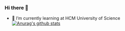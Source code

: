 ### Hi there 👋
- 🌱 I’m currently learning at HCM University of Science
[![Anurag's github stats](https://github-readme-stats.vercel.app/api?username=artiliusjoker)](https://github.com/anuraghazra/github-readme-stats)

<!--
**artiliusjoker/artiliusjoker** is a ✨ _special_ ✨ repository because its `README.md` (this file) appears on your GitHub profile.

Here are some ideas to get you started:

- 🔭 I’m currently working on ...
- 👯 I’m looking to collaborate on ...
- 🤔 I’m looking for help with ...
- 💬 Ask me about ...
- 📫 How to reach me: ...
- 😄 Pronouns: ...
- ⚡ Fun fact: ...
-->
